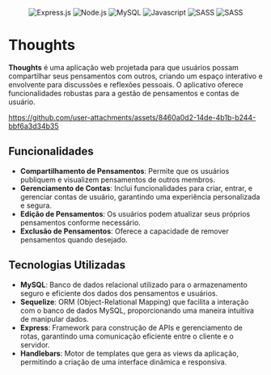 <p align="center">
    <img src="https://img.shields.io/badge/Express.js-404D59?style=for-the-badge" alt="Express.js">
    <img src="https://img.shields.io/badge/Node.js-43853D?style=for-the-badge&logo=node.js&logoColor=white" alt="Node.js">
    <img src="https://img.shields.io/badge/MySQL-00000F?style=for-the-badge&logo=mysql&logoColor=white" alt="MySQL">
    <img src="https://img.shields.io/badge/JavaScript-F7DF1E?style=for-the-badge&logo=javascript&logoColor=black" alt="Javascript">
    <img src="https://img.shields.io/badge/Sass-CC6699?style=for-the-badge&logo=sass&logoColor=white" alt="SASS">
    <img src="https://img.shields.io/badge/Sequelize-52B0E7?style=for-the-badge&logo=Sequelize&logoColor=white" alt="SASS">
</p>


# Thoughts

**Thoughts** é uma aplicação web projetada para que usuários possam compartilhar seus pensamentos com outros, criando um espaço interativo e envolvente para discussões e reflexões pessoais. O aplicativo oferece funcionalidades robustas para a gestão de pensamentos e contas de usuário.

https://github.com/user-attachments/assets/8460a0d2-14de-4b1b-b244-bbf6a3d34b35

## Funcionalidades

- **Compartilhamento de Pensamentos**: Permite que os usuários publiquem e visualizem pensamentos de outros membros.
- **Gerenciamento de Contas**: Inclui funcionalidades para criar, entrar, e gerenciar contas de usuário, garantindo uma experiência personalizada e segura.
- **Edição de Pensamentos**: Os usuários podem atualizar seus próprios pensamentos conforme necessário.
- **Exclusão de Pensamentos**: Oferece a capacidade de remover pensamentos quando desejado.

## Tecnologias Utilizadas

- **MySQL**: Banco de dados relacional utilizado para o armazenamento seguro e eficiente dos dados dos pensamentos e usuários.
- **Sequelize**: ORM (Object-Relational Mapping) que facilita a interação com o banco de dados MySQL, proporcionando uma maneira intuitiva de manipular dados.
- **Express**: Framework para construção de APIs e gerenciamento de rotas, garantindo uma comunicação eficiente entre o cliente e o servidor.
- **Handlebars**: Motor de templates que gera as views da aplicação, permitindo a criação de uma interface dinâmica e responsiva.
